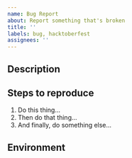 ```yaml
---
name: Bug Report
about: Report something that's broken
title: ''
labels: bug, hacktoberfest
assignees: ''
---
```


## Description

<!-- 
  What's broken? What were you expecting to happen? Please provide a screenshot if possible.
-->

## Steps to reproduce

1. Do this thing...
2. Then do that thing...
3. And finally, do something else...

## Environment

<!--
   Please provide details, like your browser, OS, etc..
-->
